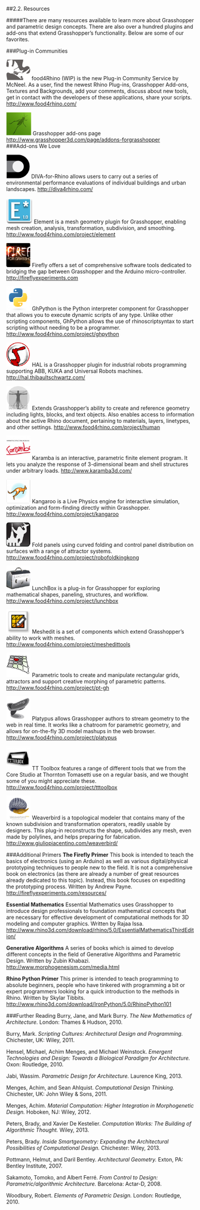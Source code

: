 ##2.2. Resources

#####There are many resources available to learn more about Grasshopper and parametric design concepts. There are also over a hundred plugins and add-ons that extend Grasshopper’s functionality. Below are some of our favorites.

###Plug-in Communities
<style>
.page-inner h3{clear:both}
.page-inner p{clear:both}
.page-inner img {float:left;padding:15px;}

</style>

![IMAGE](images/resources/rhino.png)
food4Rhino (WIP) is the new Plug-in Community Service by McNeel. As a user, find the newest Rhino Plug-ins, Grasshopper Add-ons, Textures and Backgrounds, add your comments, discuss about new tools, get in contact with the developers of these applications, share your scripts.
http://www.food4rhino.com/

![IMAGE](images/resources/grasshopper.png)
Grasshopper add-ons page
http://www.grasshopper3d.com/page/addons-forgrasshopper
<br>
###Add-ons We Love

![IMAGE](images/resources/diva.png)
DIVA-for-Rhino allows users to carry out a series of environmental performance evaluations of individual buildings and urban landscapes.
http://diva4rhino.com/

![IMAGE](images/resources/elementlogo.png)
Element is a mesh geometry plugin for Grasshopper, enabling mesh creation, analysis, transformation, subdivision, and smoothing.
http://www.food4rhino.com/project/element

![IMAGE](images/resources/firefly.png)
Firefly offers a set of comprehensive software tools dedicated to bridging the gap between Grasshopper and the Arduino micro-controller.
http://fireflyexperiments.com

![IMAGE](images/resources/python.png)
GhPython is the Python interpreter component for Grasshopper that allows you to execute dynamic scripts of any type. Unlike other scripting components, GhPython allows the use of rhinoscriptsyntax to start scripting without needing to be a programmer.
http://www.food4rhino.com/project/ghpython

![IMAGE](images/resources/hal.png)
HAL is a Grasshopper plugin for industrial robots programming supporting ABB, KUKA and Universal Robots machines.
http://hal.thibaultschwartz.com/

![IMAGE](images/resources/human.png)
Extends Grasshopper’s ability to create and reference geometry including lights, blocks, and text objects. Also enables access to information about the active Rhino document, pertaining to materials, layers, linetypes, and other settings.
http://www.food4rhino.com/project/human

![IMAGE](images/resources/karamba.png)
Karamba is an interactive, parametric finite element program. It lets you analyze the response of 3-dimensional beam and shell structures under arbitrary loads.
http://www.karamba3d.com/

![IMAGE](images/resources/kangaroo.png)
Kangaroo is a Live Physics engine for interactive simulation, optimization and form-finding directly within Grasshopper.
http://www.food4rhino.com/project/kangaroo

![IMAGE](images/resources/kingkong.png)
Fold panels using curved folding and control panel distribution on surfaces with a range of attractor systems.
http://www.food4rhino.com/project/robofoldkingkong

![IMAGE](images/resources/lunchbox.png)
LunchBox is a plug-in for Grasshopper for exploring mathematical shapes, paneling, structures, and workflow.
http://www.food4rhino.com/project/lunchbox

![IMAGE](images/resources/meshedit.png)
Meshedit is a set of components which extend Grasshopper’s ability to work with meshes.
http://www.food4rhino.com/project/meshedittools

![IMAGE](images/resources/parametric-tools.png)
Parametric tools to create and manipulate rectangular grids, attractors and support creative morphing of parametric patterns.
http://www.food4rhino.com/project/pt-gh

![IMAGE](images/resources/platypus.png)
Platypus allows Grasshopper authors to stream geometry to the web in real time. It works like a chatroom for parametric geometry, and allows for on-the-fly 3D model mashups in the web browser.
http://www.food4rhino.com/project/platypus

![IMAGE](images/resources/tt-toolbox.png)
TT Toolbox features a range of different tools that we from the Core Studio at Thornton Tomasetti use on a regular basis, and we thought some of you might appreciate these.
http://www.food4rhino.com/project/tttoolbox

![IMAGE](images/resources/weaverbird.png)
Weaverbird is a topological modeler that contains many of the known subdivision and transformation operators, readily usable by designers. This plug-in reconstructs the shape, subdivides any mesh, even made by polylines, and helps preparing for fabrication.
http://www.giuliopiacentino.com/weaverbird/



###Additional Primers
**The Firefly Primer**
This book is intended to teach the basics of electronics (using an Arduino) as well as various digital/physical prototyping techniques to people new to the field. It is not a comprehensive book on electronics (as there are already a number of great resources already dedicated to this topic). Instead, this book focuses on expediting the prototyping process. Written by Andrew Payne.
http://fireflyexperiments.com/resources/

**Essential Mathematics**
Essential Mathematics uses Grasshopper to introduce design professionals to foundation mathematical concepts that are necessary for effective development of computational methods for 3D modeling and computer graphics. Written by Rajaa Issa.
http://www.rhino3d.com/download/rhino/5.0/EssentialMathematicsThirdEdition/

**Generative Algorithms**
A series of books which is aimed to develop different concepts in the field of Generative Algorithms and Parametric Design. Written by Zubin Khabazi.
http://www.morphogenesism.com/media.html

**Rhino Python Primer**
This primer is intended to teach programming to absolute beginners, people who have tinkered with programming a bit or expert programmers looking for a quick introduction to the methods in Rhino. Written by Skylar Tibbits.
http://www.rhino3d.com/download/IronPython/5.0/RhinoPython101


###Further Reading
Burry, Jane, and Mark Burry. *The New Mathematics of Architecture.* London: Thames & Hudson, 2010.

Burry, Mark. *Scripting Cultures: Architectural Design and Programming.* Chichester, UK: Wiley, 2011.

Hensel, Michael, Achim Menges, and Michael Weinstock. *Emergent Technologies and Design: Towards a Biological Paradigm for Architecture.* Oxon: Routledge, 2010.

Jabi, Wassim. *Parametric Design for Architecture.* Laurence King, 2013.

Menges, Achim, and Sean Ahlquist. *Computational Design Thinking.* Chichester, UK: John Wiley & Sons, 2011.

Menges, Achim. *Material Computation: Higher Integration in Morphogenetic Design.* Hoboken, NJ: Wiley, 2012.

Peters, Brady, and Xavier De Kestelier. *Computation Works: The Building of Algorithmic Thought.* Wiley, 2013.

Peters, Brady. *Inside Smartgeometry: Expanding the Architectural Possibilities of Computational Design.* Chichester: Wiley, 2013.

Pottmann, Helmut, and Daril Bentley. *Architectural Geometry.* Exton, PA: Bentley Institute, 2007.

Sakamoto, Tomoko, and Albert Ferré. *From Control to Design: Parametric/algorithmic Architecture.* Barcelona: Actar-D, 2008.

Woodbury, Robert. *Elements of Parametric Design.* London: Routledge, 2010.
